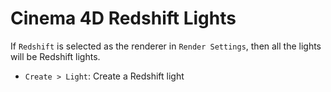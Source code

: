 # Cinema 4D Redshift Lights

If `Redshift` is selected as the renderer in `Render Settings`, then all the lights will be Redshift lights.

- `Create > Light`: Create a Redshift light

